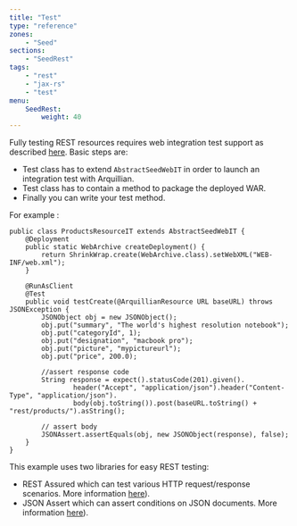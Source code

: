 ```yaml
---
title: "Test"
type: "reference"
zones:
    - "Seed"
sections:
    - "SeedRest"
tags:
    - "rest"
    - "jax-rs"
    - "test"
menu:
    SeedRest:
        weight: 40
---
```


Fully testing REST resources requires web integration test support as described
[here](#!/seed-doc/test/integration#web-integration-testing). Basic steps are:

* Test class has to extend `AbstractSeedWebIT` in order to launch an integration test with Arquillian.
* Test class has to contain a method to package the deployed WAR.
* Finally you can write your test method.

For example :

    public class ProductsResourceIT extends AbstractSeedWebIT {
        @Deployment
        public static WebArchive createDeployment() {
            return ShrinkWrap.create(WebArchive.class).setWebXML("WEB-INF/web.xml");
        }
    
        @RunAsClient
        @Test
        public void testCreate(@ArquillianResource URL baseURL) throws JSONException {
            JSONObject obj = new JSONObject();
            obj.put("summary", "The world's highest resolution notebook");
            obj.put("categoryId", 1);
            obj.put("designation", "macbook pro");
            obj.put("picture", "mypictureurl");
            obj.put("price", 200.0);
    
            //assert response code
            String response = expect().statusCode(201).given().
                    header("Accept", "application/json").header("Content-Type", "application/json").
                    body(obj.toString()).post(baseURL.toString() + "rest/products/").asString();
    
            // assert body
            JSONAssert.assertEquals(obj, new JSONObject(response), false);
        }
    }


This example uses two libraries for easy REST testing:

* REST Assured which can test various HTTP request/response scenarios. More information [here](https://code.google.com/p/rest-assured/)).
* JSON Assert which can assert conditions on JSON documents. More information [here](https://github.com/skyscreamer/JSONassert)).
